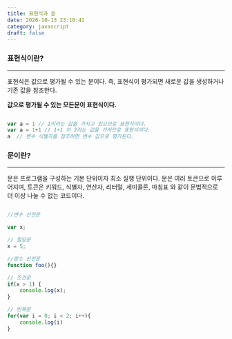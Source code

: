 ```yaml
---
title: 표현식과 문
date: 2020-10-13 23:10:41
category: javascript
draft: false
---
```


### 표현식이란?

---

표현식은 값으로 평가될 수 있는 문이다. 즉, 표현식이 평가되면 새로운 값을 생성하거나 기존 값을 참조한다.

**값으로 평가될 수 있는 모든문이 표현식이다.**

```JAVASCRIPT

var a = 1 // 1이라는 값을 가지고 있으므로 표현식이다.
var a = 1+1 // 1+1 이 2라는 값을 가지므로 표현식이다.
a  // 변수 식별자를 참조하면 변수 값으로 평가된다.

```

### 문이란?

---

문은 프로그램을 구성하는 기본 단위이자 최소 실행 단위이다.
문은 여러 토큰으로 이루어지며, 토큰은 키워드, 식별자, 연산자, 리터럴, 세미콜론, 마침표 와 같이 문법적으로 더 이상 나눌 수 없는 코드이다.

```JAVASCRIPT

//변수 선언문

var x;

// 할당문
x = 5;

//함수 선언문
function foo(){}

// 조건문
if(x > 1) {
    console.log(x);
}

// 반복문
for(var i = 0; i < 2; i++){
    console.log(i)
}
```
